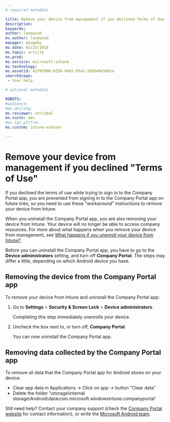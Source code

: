 ```yaml
---
# required metadata

title: Remove your device from management if you declined Terms of Use | Microsoft Docs
description:
keywords:
author: lenewsad
ms.author: lanewsad
manager: dougeby
ms.date: 03/23/2018
ms.topic: article
ms.prod:
ms.service: microsoft-intune
ms.technology:
ms.assetid: 4278f000-0258-4de5-93a1-195b48e5061e
searchScope:
 - User help

# optional metadata

ROBOTS:
#audience:
#ms.devlang:
ms.reviewer: chrisbal
ms.suite: ems
#ms.tgt_pltfrm:
ms.custom: intune-enduser

---
```



# Remove your device from management if you declined "Terms of Use"

If you declined the terms of use while trying to sign in to the Company Portal app, you are prevented from signing in to the Company Portal app on future tries, so you need to use these "workaround" instructions to remove your device from Intune.

When you uninstall the Company Portal app, you are also removing your device from Intune. Your device will no longer be able to access company resources. For more about what happens when you remove your device from management, see [What happens if you unenroll your device from Intune?](what-happens-if-you-unenroll-your-device-from-intune-android.md).

Before you can uninstall the Company Portal app, you have to go to the **Device administrators** setting, and turn off **Company Portal**. The steps may differ a little, depending on which Android device you have.

## Removing the device from the Company Portal app

To remove your device from Intune and uninstall the Company Portal app:

1.  Go to **Settings** &gt; **Security &amp; Screen Lock** &gt; **Device administrators**.

    Completing this step immediately unenrolls your device.

2.  Uncheck the box next to, or turn off, **Company Portal**.

    You can now uninstall the Company Portal app.

## Removing data collected by the Company Portal app

To remove all data that the Company Portal app for Android stores on your device:

  -	Clear app data in Applications -> Click on app -> button "Clear data"
  -	Delete the folder '\storage\internal storage\Android\data\com.microsoft.windowsintune.companyportal'


Still need help? Contact your company support (check the [Company Portal website](https://portal.manage.microsoft.com#HelpDeskDialog) for contact information), or write the <a href="mailto:wintunedroidfbk@microsoft.com?subject=I'm having unenrolling my Android device&body=Describe the issue you're experiencing here.">Microsoft Android team</a>.
